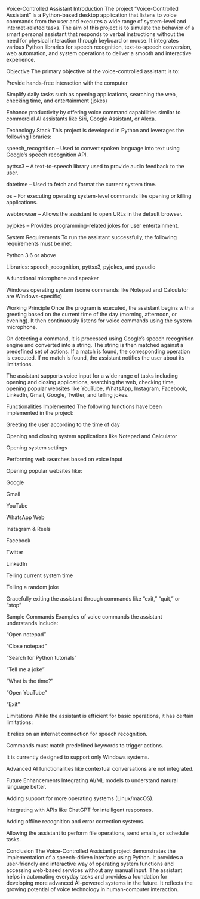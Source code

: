 Voice-Controlled Assistant
Introduction
The project “Voice-Controlled Assistant” is a Python-based desktop application that listens to voice commands from the user and executes a wide range of system-level and internet-related tasks. The aim of this project is to simulate the behavior of a smart personal assistant that responds to verbal instructions without the need for physical interaction through keyboard or mouse. It integrates various Python libraries for speech recognition, text-to-speech conversion, web automation, and system operations to deliver a smooth and interactive experience.

Objective
The primary objective of the voice-controlled assistant is to:

Provide hands-free interaction with the computer

Simplify daily tasks such as opening applications, searching the web, checking time, and entertainment (jokes)

Enhance productivity by offering voice command capabilities similar to commercial AI assistants like Siri, Google Assistant, or Alexa.

Technology Stack
This project is developed in Python and leverages the following libraries:

speech_recognition – Used to convert spoken language into text using Google’s speech recognition API.

pyttsx3 – A text-to-speech library used to provide audio feedback to the user.

datetime – Used to fetch and format the current system time.

os – For executing operating system-level commands like opening or killing applications.

webbrowser – Allows the assistant to open URLs in the default browser.

pyjokes – Provides programming-related jokes for user entertainment.

System Requirements
To run the assistant successfully, the following requirements must be met:

Python 3.6 or above

Libraries: speech_recognition, pyttsx3, pyjokes, and pyaudio

A functional microphone and speaker

Windows operating system (some commands like Notepad and Calculator are Windows-specific)

Working Principle
Once the program is executed, the assistant begins with a greeting based on the current time of the day (morning, afternoon, or evening). It then continuously listens for voice commands using the system microphone.

On detecting a command, it is processed using Google’s speech recognition engine and converted into a string. The string is then matched against a predefined set of actions. If a match is found, the corresponding operation is executed. If no match is found, the assistant notifies the user about its limitations.

The assistant supports voice input for a wide range of tasks including opening and closing applications, searching the web, checking time, opening popular websites like YouTube, WhatsApp, Instagram, Facebook, LinkedIn, Gmail, Google, Twitter, and telling jokes.

Functionalities Implemented
The following functions have been implemented in the project:

Greeting the user according to the time of day

Opening and closing system applications like Notepad and Calculator

Opening system settings

Performing web searches based on voice input

Opening popular websites like:

Google

Gmail

YouTube

WhatsApp Web

Instagram & Reels

Facebook

Twitter

LinkedIn

Telling current system time

Telling a random joke

Gracefully exiting the assistant through commands like “exit,” “quit,” or “stop”

Sample Commands
Examples of voice commands the assistant understands include:

“Open notepad”

“Close notepad”

“Search for Python tutorials”

“Tell me a joke”

“What is the time?”

“Open YouTube”

“Exit”

Limitations
While the assistant is efficient for basic operations, it has certain limitations:

It relies on an internet connection for speech recognition.

Commands must match predefined keywords to trigger actions.

It is currently designed to support only Windows systems.

Advanced AI functionalities like contextual conversations are not integrated.

Future Enhancements
Integrating AI/ML models to understand natural language better.

Adding support for more operating systems (Linux/macOS).

Integrating with APIs like ChatGPT for intelligent responses.

Adding offline recognition and error correction systems.

Allowing the assistant to perform file operations, send emails, or schedule tasks.

Conclusion
The Voice-Controlled Assistant project demonstrates the implementation of a speech-driven interface using Python. It provides a user-friendly and interactive way of operating system functions and accessing web-based services without any manual input. The assistant helps in automating everyday tasks and provides a foundation for developing more advanced AI-powered systems in the future. It reflects the growing potential of voice technology in human-computer interaction.
